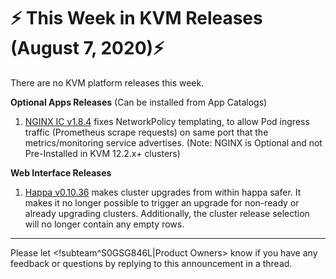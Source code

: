 # :zap: This Week in KVM Releases (August 7, 2020):zap:

There are no KVM platform releases this week.

**Optional Apps Releases**
(Can be installed from App Catalogs)

1. [NGINX IC v1.8.4](https://github.com/giantswarm/nginx-ingress-controller-app/blob/master/CHANGELOG.md#184---2020-08-06) fixes NetworkPolicy templating, to allow Pod ingress traffic (Prometheus scrape requests) on same port that the metrics/monitoring service advertises. (Note: NGINX is Optional and not Pre-Installed in KVM 12.2.x+ clusters)

**Web Interface Releases**

1. [Happa v0.10.36](https://github.com/giantswarm/happa/releases/tag/v0.10.36) makes cluster upgrades from within happa safer. It makes it no longer possible to trigger an upgrade for non-ready or already upgrading clusters. Additionally, the cluster release selection will no longer contain any empty rows.

---
Please let <!subteam^S0GSG846L|Product Owners> know if you have any feedback or questions by replying to this announcement in a thread.
